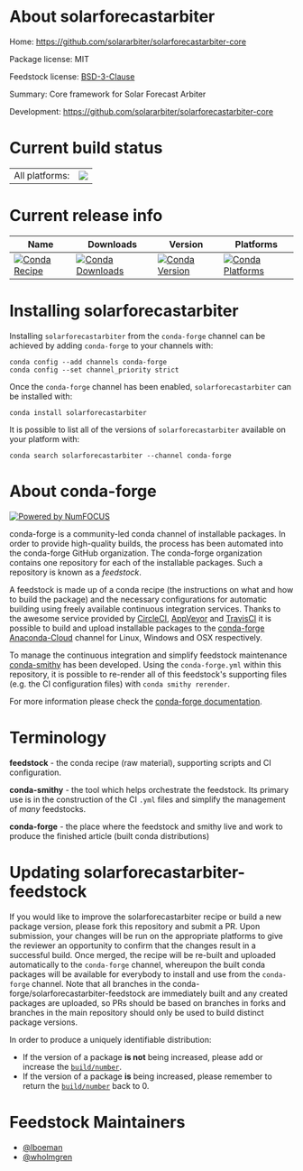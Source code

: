About solarforecastarbiter
==========================

Home: https://github.com/solararbiter/solarforecastarbiter-core

Package license: MIT

Feedstock license: [BSD-3-Clause](https://github.com/conda-forge/solarforecastarbiter-feedstock/blob/master/LICENSE.txt)

Summary: Core framework for Solar Forecast Arbiter

Development: https://github.com/solararbiter/solarforecastarbiter-core

Current build status
====================


<table><tr><td>All platforms:</td>
    <td>
      <a href="https://dev.azure.com/conda-forge/feedstock-builds/_build/latest?definitionId=11552&branchName=master">
        <img src="https://dev.azure.com/conda-forge/feedstock-builds/_apis/build/status/solarforecastarbiter-feedstock?branchName=master">
      </a>
    </td>
  </tr>
</table>

Current release info
====================

| Name | Downloads | Version | Platforms |
| --- | --- | --- | --- |
| [![Conda Recipe](https://img.shields.io/badge/recipe-solarforecastarbiter-green.svg)](https://anaconda.org/conda-forge/solarforecastarbiter) | [![Conda Downloads](https://img.shields.io/conda/dn/conda-forge/solarforecastarbiter.svg)](https://anaconda.org/conda-forge/solarforecastarbiter) | [![Conda Version](https://img.shields.io/conda/vn/conda-forge/solarforecastarbiter.svg)](https://anaconda.org/conda-forge/solarforecastarbiter) | [![Conda Platforms](https://img.shields.io/conda/pn/conda-forge/solarforecastarbiter.svg)](https://anaconda.org/conda-forge/solarforecastarbiter) |

Installing solarforecastarbiter
===============================

Installing `solarforecastarbiter` from the `conda-forge` channel can be achieved by adding `conda-forge` to your channels with:

```
conda config --add channels conda-forge
conda config --set channel_priority strict
```

Once the `conda-forge` channel has been enabled, `solarforecastarbiter` can be installed with:

```
conda install solarforecastarbiter
```

It is possible to list all of the versions of `solarforecastarbiter` available on your platform with:

```
conda search solarforecastarbiter --channel conda-forge
```


About conda-forge
=================

[![Powered by NumFOCUS](https://img.shields.io/badge/powered%20by-NumFOCUS-orange.svg?style=flat&colorA=E1523D&colorB=007D8A)](http://numfocus.org)

conda-forge is a community-led conda channel of installable packages.
In order to provide high-quality builds, the process has been automated into the
conda-forge GitHub organization. The conda-forge organization contains one repository
for each of the installable packages. Such a repository is known as a *feedstock*.

A feedstock is made up of a conda recipe (the instructions on what and how to build
the package) and the necessary configurations for automatic building using freely
available continuous integration services. Thanks to the awesome service provided by
[CircleCI](https://circleci.com/), [AppVeyor](https://www.appveyor.com/)
and [TravisCI](https://travis-ci.com/) it is possible to build and upload installable
packages to the [conda-forge](https://anaconda.org/conda-forge)
[Anaconda-Cloud](https://anaconda.org/) channel for Linux, Windows and OSX respectively.

To manage the continuous integration and simplify feedstock maintenance
[conda-smithy](https://github.com/conda-forge/conda-smithy) has been developed.
Using the ``conda-forge.yml`` within this repository, it is possible to re-render all of
this feedstock's supporting files (e.g. the CI configuration files) with ``conda smithy rerender``.

For more information please check the [conda-forge documentation](https://conda-forge.org/docs/).

Terminology
===========

**feedstock** - the conda recipe (raw material), supporting scripts and CI configuration.

**conda-smithy** - the tool which helps orchestrate the feedstock.
                   Its primary use is in the construction of the CI ``.yml`` files
                   and simplify the management of *many* feedstocks.

**conda-forge** - the place where the feedstock and smithy live and work to
                  produce the finished article (built conda distributions)


Updating solarforecastarbiter-feedstock
=======================================

If you would like to improve the solarforecastarbiter recipe or build a new
package version, please fork this repository and submit a PR. Upon submission,
your changes will be run on the appropriate platforms to give the reviewer an
opportunity to confirm that the changes result in a successful build. Once
merged, the recipe will be re-built and uploaded automatically to the
`conda-forge` channel, whereupon the built conda packages will be available for
everybody to install and use from the `conda-forge` channel.
Note that all branches in the conda-forge/solarforecastarbiter-feedstock are
immediately built and any created packages are uploaded, so PRs should be based
on branches in forks and branches in the main repository should only be used to
build distinct package versions.

In order to produce a uniquely identifiable distribution:
 * If the version of a package **is not** being increased, please add or increase
   the [``build/number``](https://docs.conda.io/projects/conda-build/en/latest/resources/define-metadata.html#build-number-and-string).
 * If the version of a package **is** being increased, please remember to return
   the [``build/number``](https://docs.conda.io/projects/conda-build/en/latest/resources/define-metadata.html#build-number-and-string)
   back to 0.

Feedstock Maintainers
=====================

* [@lboeman](https://github.com/lboeman/)
* [@wholmgren](https://github.com/wholmgren/)

